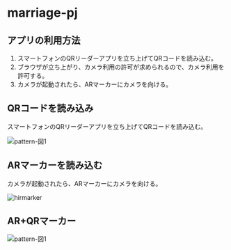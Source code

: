 # marriage-pj

## アプリの利用方法
1. スマートフォンのQRリーダーアプリを立ち上げてQRコードを読み込む。
1. ブラウザが立ち上がり、カメラ利用の許可が求められるので、カメラ利用を許可する。
1. カメラが起動されたら、ARマーカーにカメラを向ける。

## QRコードを読み込み
スマートフォンのQRリーダーアプリを立ち上げてQRコードを読み込む。

![pattern-図1](https://user-images.githubusercontent.com/13913407/64483161-bf3da300-d238-11e9-98a3-d3aea3529b7f.png)


## ARマーカーを読み込む
カメラが起動されたら、ARマーカーにカメラを向ける。

![hirmarker](https://camo.qiitausercontent.com/bd4c0b21684c52a461a0e37ccdaf47c4192fa855/68747470733a2f2f71696974612d696d6167652d73746f72652e73332e616d617a6f6e6177732e636f6d2f302f38343430372f37376435323732342d663037302d636436322d663030332d6664616166313830373463332e706e67)


## AR+QRマーカー

![pattern-図1](https://user-images.githubusercontent.com/13913407/64483161-bf3da300-d238-11e9-98a3-d3aea3529b7f.png)
